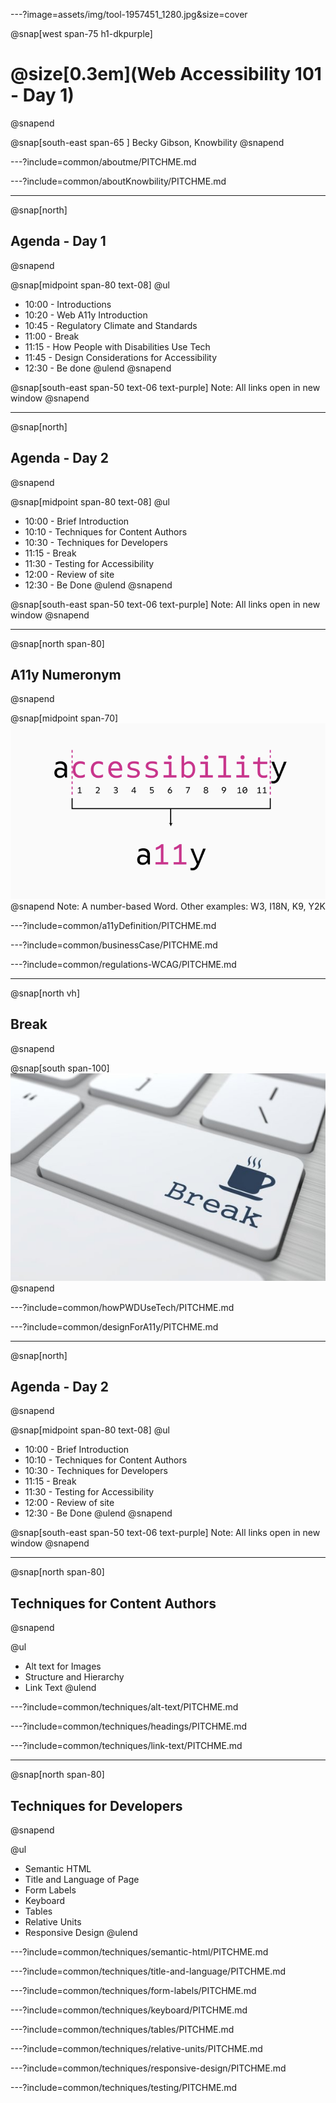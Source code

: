 ---?image=assets/img/tool-1957451_1280.jpg&size=cover

@snap[west span-75 h1-dkpurple]
# @size[0.3em](Web Accessibility 101 - Day 1)
@snapend


@snap[south-east span-65 ]
Becky Gibson, Knowbility
@snapend

---?include=common/aboutme/PITCHME.md

---?include=common/aboutKnowbility/PITCHME.md

---
@snap[north]
## Agenda - Day 1
@snapend

@snap[midpoint span-80 text-08]
@ul[](false)
- 10:00 - Introductions
- 10:20 - Web A11y Introduction
- 10:45 - Regulatory Climate and Standards
- 11:00 - Break
- 11:15 - How People with Disabilities Use Tech
- 11:45 - Design Considerations for Accessibility
- 12:30 - Be done
@ulend
@snapend

@snap[south-east span-50 text-06 text-purple]
Note: All links open in new window
@snapend

---
@snap[north]
## Agenda - Day 2
@snapend

@snap[midpoint span-80 text-08]
@ul[](false)
- 10:00 - Brief Introduction
- 10:10 - Techniques for Content Authors
- 10:30 - Techniques for Developers
- 11:15 - Break
- 11:30 - Testing for Accessibility
- 12:00 - Review of site
- 12:30 - Be Done
@ulend
@snapend

@snap[south-east span-50 text-06 text-purple]
Note: All links open in new window
@snapend

---
@snap[north span-80]
## A11y Numeronym
@snapend

@snap[midpoint span-70]
![a plus 11 letters plus y represents accessibility](/assets/img/a11y-numeronym.png)
@snapend
Note: A number-based Word. Other examples: W3, I18N, K9, Y2K

---?include=common/a11yDefinition/PITCHME.md

---?include=common/businessCase/PITCHME.md

---?include=common/regulations-WCAG/PITCHME.md

---
@snap[north vh]
## Break
@snapend

@snap[south span-100]
![keyboard key with the text of Break and icon of coffee cup](assets/img/keyboard-break.jpg)
@snapend

---?include=common/howPWDUseTech/PITCHME.md

---?include=common/designForA11y/PITCHME.md

---
@snap[north]
## Agenda - Day 2
@snapend

@snap[midpoint span-80 text-08]
@ul[](false)
- 10:00 - Brief Introduction
- 10:10 - Techniques for Content Authors
- 10:30 - Techniques for Developers
- 11:15 - Break
- 11:30 - Testing for Accessibility
- 12:00 - Review of site
- 12:30 - Be Done
@ulend
@snapend

@snap[south-east span-50 text-06 text-purple]
Note: All links open in new window
@snapend

---
@snap[north span-80]
## Techniques for Content Authors
@snapend

@ul
- Alt text for Images
- Structure and Hierarchy
- Link Text
@ulend

---?include=common/techniques/alt-text/PITCHME.md

---?include=common/techniques/headings/PITCHME.md

---?include=common/techniques/link-text/PITCHME.md

---
@snap[north span-80]
## Techniques for Developers
@snapend

@ul
- Semantic HTML
- Title and Language of Page
- Form Labels
- Keyboard
- Tables
- Relative Units
- Responsive Design
@ulend

---?include=common/techniques/semantic-html/PITCHME.md

---?include=common/techniques/title-and-language/PITCHME.md

---?include=common/techniques/form-labels/PITCHME.md

---?include=common/techniques/keyboard/PITCHME.md

---?include=common/techniques/tables/PITCHME.md

---?include=common/techniques/relative-units/PITCHME.md

---?include=common/techniques/responsive-design/PITCHME.md

---?include=common/techniques/testing/PITCHME.md
